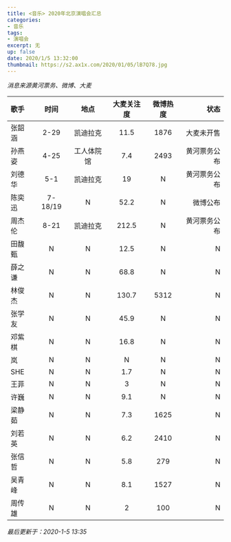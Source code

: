 ```yaml
---
title: <音乐> 2020年北京演唱会汇总
categories:
- 音乐
tags: 
- 演唱会
excerpt: 无
up: false
date: 2020/1/5 13:32:00
thumbnail: https://s2.ax1x.com/2020/01/05/lB7Q78.jpg
---
```

*消息来源黄河票务、微博、大麦* 

|歌手|时间|地点|大麦关注度|微博热度|状态|
|:-|:-:|:-:|:-:|:-:|-:|
|张韶涵|2-29|凯迪拉克|11.5|1876|大麦未开售|
|孙燕姿|4-25|工人体院馆|7.4|2493|黄河票务公布|
|刘德华|5-1|凯迪拉克|19|N|黄河票务公布|
|陈奕迅|7-18/19|N|52.2|N|微博公布|
|周杰伦|8-21|凯迪拉克|212.5|N|黄河票务公布|
|田馥甄|N|N|12.5|N|N|
|薛之谦|N|N|68.8|N|N|
|林俊杰|N|N|130.7|5312|N|
|张学友|N|N|45.9|N|N|
|邓紫棋|N|N|16.8|N|N|
|岚|N|N|N|N|N|
|SHE|N|N|1.7|N|N|
|王菲|N|N|3|N|N|
|许巍|N|N|9.1|N|N|
|梁静茹|N|N|7.3|1625|N|
|刘若英|N|N|6.2|2410|N|
|张信哲|N|N|5.8|279|N|
|吴青峰|N|N|8.1|1527|N|
|周传雄|N|N|2|100|N|
*最后更新于：2020-1-5 13:35*